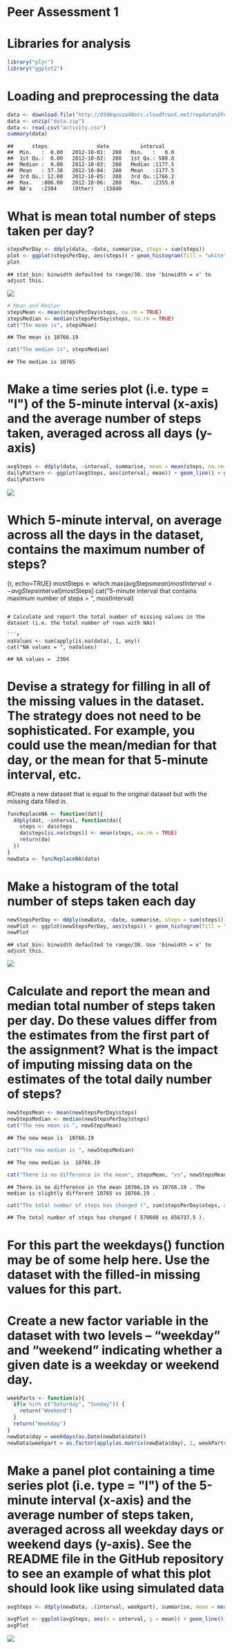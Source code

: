 # Peer Assessment 1
# Libraries for analysis

```r
library("plyr")
library("ggplot2")
```

# Loading and preprocessing the data

```r
data <- download.file("http://d396qusza40orc.cloudfront.net/repdata%2Fdata%2Factivity.zip", "data.zip")
data <- unzip("data.zip")
data <- read.csv("activity.csv")
summary(data)
```

```
##      steps                date          interval     
##  Min.   :  0.00   2012-10-01:  288   Min.   :   0.0  
##  1st Qu.:  0.00   2012-10-02:  288   1st Qu.: 588.8  
##  Median :  0.00   2012-10-03:  288   Median :1177.5  
##  Mean   : 37.38   2012-10-04:  288   Mean   :1177.5  
##  3rd Qu.: 12.00   2012-10-05:  288   3rd Qu.:1766.2  
##  Max.   :806.00   2012-10-06:  288   Max.   :2355.0  
##  NA's   :2304     (Other)   :15840
```

# What is mean total number of steps taken per day?

```r
stepsPerDay <- ddply(data, ~date, summarise, steps = sum(steps))
plot <- ggplot(stepsPerDay, aes(steps)) + geom_histogram(fill = "white", color = "black") + ggtitle("Total Number of Steps per Day") + xlab("Steps per Day") + ylab("Count")
plot
```

```
## stat_bin: binwidth defaulted to range/30. Use 'binwidth = x' to adjust this.
```

![](PA1_template_files/figure-html/unnamed-chunk-3-1.png) 

```r
# Mean and Median
stepsMean <- mean(stepsPerDay$steps, na.rm = TRUE)
stepsMedian <- median(stepsPerDay$steps, na.rm = TRUE)
cat("The mean is", stepsMean)
```

```
## The mean is 10766.19
```

```r
cat("The median is", stepsMedian)
```

```
## The median is 10765
```

# Make a time series plot (i.e. type = "l") of the 5-minute interval (x-axis) and the average number of steps taken, averaged across all days (y-axis)

```r
avgSteps <- ddply(data, ~interval, summarise, mean = mean(steps, na.rm = TRUE))
dailyPattern <- ggplot(avgSteps, aes(interval, mean)) + geom_line() + ggtitle("Average Daily Activity Pattern") + xlab("Interval") + ylab("Number of Steps")
dailyPattern
```

![](PA1_template_files/figure-html/unnamed-chunk-4-1.png) 

# Which 5-minute interval, on average across all the days in the dataset, contains the maximum number of steps?
{r, echo=TRUE}
mostSteps <- which.max(avgSteps$mean)
mostInterval <- avgSteps$interval[mostSteps]
cat("5-minute interval that contains maximum number of steps = ", mostInterval)
```

# Calculate and report the total number of missing values in the dataset (i.e. the total number of rows with NAs)

```r
naValues <- sum(apply(is.na(data), 1, any))
cat("NA values = ", naValues)
```

```
## NA values =  2304
```

# Devise a strategy for filling in all of the missing values in the dataset. The strategy does not need to be sophisticated. For example, you could use the mean/median for that day, or the mean for that 5-minute interval, etc.
#Create a new dataset that is equal to the original dataset but with the missing data filled in.

```r
funcReplaceNA <- function(dat){
  ddply(dat, ~interval, function(da){
    steps <- da$steps
    da$steps[is.na(steps)] <- mean(steps, na.rm = TRUE)
    return(da)
  })
}
newData <- funcReplaceNA(data)
```

# Make a histogram of the total number of steps taken each day

```r
newStepsPerDay <- ddply(newData, ~date, summarise, steps = sum(steps))
newPlot <- ggplot(newStepsPerDay, aes(steps)) + geom_histogram(fill = "white", color = "black") + ggtitle("Total Number of Steps per Day (New)") + xlab("Steps per Day")
newPlot
```

```
## stat_bin: binwidth defaulted to range/30. Use 'binwidth = x' to adjust this.
```

![](PA1_template_files/figure-html/unnamed-chunk-7-1.png) 

# Calculate and report the mean and median total number of steps taken per day. Do these values differ from the estimates from the first part of the assignment? What is the impact of imputing missing data on the estimates of the total daily number of steps?

```r
newStepsMean <- mean(newStepsPerDay$steps)
newStepsMedian <- median(newStepsPerDay$steps)
cat("The new mean is ", newStepsMean)
```

```
## The new mean is  10766.19
```

```r
cat("The new median is ", newStepsMedian)
```

```
## The new median is  10766.19
```

```r
cat("There is no difference in the mean", stepsMean, "vs", newStepsMean,". The median is slightly different", stepsMedian, "vs", newStepsMedian,".")
```

```
## There is no difference in the mean 10766.19 vs 10766.19 . The median is slightly different 10765 vs 10766.19 .
```

```r
cat("The total number of steps has changed (", sum(stepsPerDay$steps, na.rm = TRUE), "vs", sum(newStepsPerDay$steps),").")
```

```
## The total number of steps has changed ( 570608 vs 656737.5 ).
```

# For this part the weekdays() function may be of some help here. Use the dataset with the filled-in missing values for this part.
# Create a new factor variable in the dataset with two levels – “weekday” and “weekend” indicating whether a given date is a weekday or weekend day.

```r
weekParts <- function(x){
  if(x %in% c("Saturday", "Sunday")) {
    return("Weekend")
  }
  return("Weekday")
}
newData$day = weekdays(as.Date(newData$date))
newData$weekpart = as.factor(apply(as.matrix(newData$day), 1, weekParts))
```
# Make a panel plot containing a time series plot (i.e. type = "l") of the 5-minute interval (x-axis) and the average number of steps taken, averaged across all weekday days or weekend days (y-axis). See the README file in the GitHub repository to see an example of what this plot should look like using simulated data

```r
avgSteps <- ddply(newData, .(interval, weekpart), summarise, mean = mean(steps))

avgPlot <- ggplot(avgSteps, aes(x = interval, y = mean)) + geom_line() + facet_grid(. ~ weekpart, ) + ggtitle("Activity patterns on weekends and weekdays") + xlab("Interval") + ylab("Number of steps")
avgPlot
```

![](PA1_template_files/figure-html/unnamed-chunk-10-1.png) 
